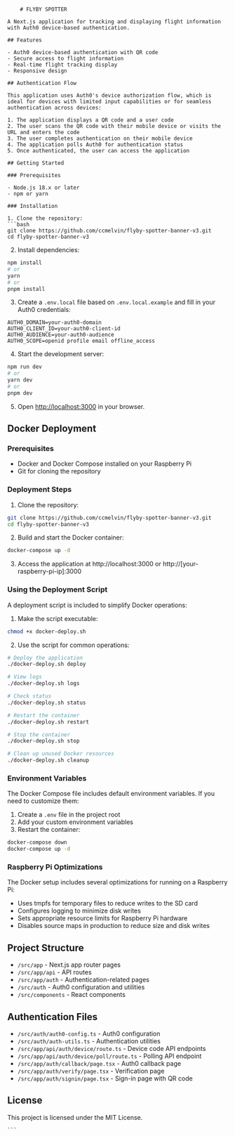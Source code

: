 ```
    # FLYBY SPOTTER

A Next.js application for tracking and displaying flight information with Auth0 device-based authentication.

## Features

- Auth0 device-based authentication with QR code
- Secure access to flight information
- Real-time flight tracking display
- Responsive design

## Authentication Flow

This application uses Auth0's device authorization flow, which is ideal for devices with limited input capabilities or for seamless authentication across devices:

1. The application displays a QR code and a user code
2. The user scans the QR code with their mobile device or visits the URL and enters the code
3. The user completes authentication on their mobile device
4. The application polls Auth0 for authentication status
5. Once authenticated, the user can access the application

## Getting Started

### Prerequisites

- Node.js 18.x or later
- npm or yarn

### Installation

1. Clone the repository:
```bash
git clone https://github.com/ccmelvin/flyby-spotter-banner-v3.git
cd flyby-spotter-banner-v3
```

2. Install dependencies:
```bash
npm install
# or
yarn
# or
pnpm install
```

3. Create a `.env.local` file based on `.env.local.example` and fill in your Auth0 credentials:
```
AUTH0_DOMAIN=your-auth0-domain
AUTH0_CLIENT_ID=your-auth0-client-id
AUTH0_AUDIENCE=your-auth0-audience
AUTH0_SCOPE=openid profile email offline_access
```

4. Start the development server:
```bash
npm run dev
# or
yarn dev
# or
pnpm dev
```

5. Open [http://localhost:3000](http://localhost:3000) in your browser.

## Docker Deployment

### Prerequisites

- Docker and Docker Compose installed on your Raspberry Pi
- Git for cloning the repository

### Deployment Steps

1. Clone the repository:
```bash
git clone https://github.com/ccmelvin/flyby-spotter-banner-v3.git
cd flyby-spotter-banner-v3
```

2. Build and start the Docker container:
```bash
docker-compose up -d
```

3. Access the application at http://localhost:3000 or http://[your-raspberry-pi-ip]:3000

### Using the Deployment Script

A deployment script is included to simplify Docker operations:

1. Make the script executable:
```bash
chmod +x docker-deploy.sh
```

2. Use the script for common operations:
```bash
# Deploy the application
./docker-deploy.sh deploy

# View logs
./docker-deploy.sh logs

# Check status
./docker-deploy.sh status

# Restart the container
./docker-deploy.sh restart

# Stop the container
./docker-deploy.sh stop

# Clean up unused Docker resources
./docker-deploy.sh cleanup
```

### Environment Variables

The Docker Compose file includes default environment variables. If you need to customize them:

1. Create a `.env` file in the project root
2. Add your custom environment variables
3. Restart the container:
```bash
docker-compose down
docker-compose up -d
```

### Raspberry Pi Optimizations

The Docker setup includes several optimizations for running on a Raspberry Pi:

- Uses tmpfs for temporary files to reduce writes to the SD card
- Configures logging to minimize disk writes
- Sets appropriate resource limits for Raspberry Pi hardware
- Disables source maps in production to reduce size and disk writes

## Project Structure

- `/src/app` - Next.js app router pages
- `/src/app/api` - API routes
- `/src/app/auth` - Authentication-related pages
- `/src/auth` - Auth0 configuration and utilities
- `/src/components` - React components

## Authentication Files

- `/src/auth/auth0-config.ts` - Auth0 configuration
- `/src/auth/auth-utils.ts` - Authentication utilities
- `/src/app/api/auth/device/route.ts` - Device code API endpoints
- `/src/app/api/auth/device/poll/route.ts` - Polling API endpoint
- `/src/app/auth/callback/page.tsx` - Auth0 callback page
- `/src/app/auth/verify/page.tsx` - Verification page
- `/src/app/auth/signin/page.tsx` - Sign-in page with QR code

## License

This project is licensed under the MIT License.

    ```

